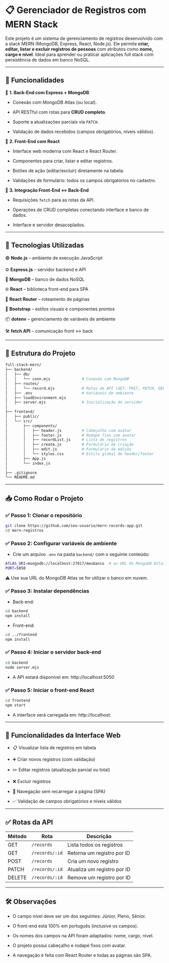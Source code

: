# 📋 Gerenciador de Registros com MERN Stack

Este projeto é um sistema de gerenciamento de registros desenvolvido com a stack MERN (MongoDB, Express, React, Node.js). Ele permite **criar, editar, listar e excluir registros de pessoas** com atributos como **nome, cargo e nível**. Ideal para aprender ou praticar aplicações full stack com persistência de dados em banco NoSQL.

---

## 🚀 Funcionalidades

🔹 **1. Back-End com Express + MongoDB**

- Conexão com MongoDB Atlas (ou local).

- API RESTful com rotas para **CRUD completo**.

- Suporte a atualizações parciais via `PATCH`.

- Validação de dados recebidos (campos obrigatórios, níveis válidos).

🔹 **2. Front-End com React**

- Interface web moderna com React e React Router.

- Componentes para criar, listar e editar registros.

- Botões de ação (editar/excluir) diretamente na tabela.

- Validações de formulário: todos os campos obrigatórios no cadastro.

🔹 **3. Integração Front-End ↔ Back-End**

- Requisições `fetch` para as rotas da API.

- Operações de CRUD completas conectando interface e banco de dados.

- Interface e servidor desacoplados.

---

## 🧰 Tecnologias Utilizadas

🟢 **Node.js** – ambiente de execução JavaScript

⚙️ **Express.js** – servidor backend e API

🍃 **MongoDB** – banco de dados NoSQL

🌐 **React** – biblioteca front-end para SPA

🧭 **React Router** – roteamento de páginas

🎨 **Bootstrap** – estilos visuais e componentes prontos

📦 **dotenv** – gerenciamento de variáveis de ambiente

🛠️ **fetch API** – comunicação front ↔ back

---

## 📁 Estrutura do Projeto

```bash
full-stack-mern/
├── backend/
│   ├── db/
│   │   └── conn.mjs              # Conexão com MongoDB
│   ├── routes/
│   │   └── record.mjs            # Rotas da API (GET, POST, PATCH, DELETE)
│   ├── .env                      # Variáveis de ambiente
│   ├── loadEnvironment.mjs
│   ├── server.mjs                # Inicialização do servidor
│
├── frontend/
│   ├── public/
│   └── src/
│       ├── components/
│       │   ├── header.js         # Cabeçalho com avatar
│       │   ├── footer.js         # Rodapé fixo com avatar
│       │   ├── recordList.js     # Lista de registros
│       │   ├── create.js         # Formulário de criação
│       │   ├── edit.js           # Formulário de edição
│       │   └── styles.css        # Estilo global de header/footer
│       ├── App.js
│       └── index.js
│
├── .gitignore
└── README.md
```

---

## 📥 Como Rodar o Projeto

### ✅ Passo 1: Clonar o repositório

```bash
git clone https://github.com/seu-usuario/mern-records-app.git
cd mern-registros
```

### ✅ Passo 2: Configurar variáveis de ambiente

- Crie um arquivo `.env` na pasta `backend/` com o seguinte conteúdo:

```bash
ATLAS_URI=mongodb://localhost:27017/meubanco  # ou URL do MongoDB Atlas
PORT=5050
```
⚠️ Use sua URL do MongoDB Atlas se for utilizar o banco em nuvem.

### ✅ Passo 3: Instalar dependências

- Back-end:
```bash
cd backend
npm install
```

- Front-end:
```bash
cd ../frontend
npm install
```

### ✅ Passo 4: Iniciar o servidor back-end

```bash
cd backend
node server.mjs
```

- A API estará disponível em: http://localhost:5050

### ✅ Passo 5: Iniciar o front-end React

```bash
cd frontend
npm start
```

- A interface será carregada em: http://localhost:

---

## 🧪 Funcionalidades da Interface Web

- 📋 Visualizar lista de registros em tabela

- ➕ Criar novos registros (com validação)

- ✏️ Editar registros (atualização parcial ou total)

- ❌ Excluir registros

- 🔄 Navegação sem recarregar a página (SPA)

- ✅ Validação de campos obrigatórios e níveis válidos

---

## ✅ Rotas da API

| Método | Rota          | Descrição                   |
|--------|---------------|-----------------------------|
| GET    | `/records`     | Lista todos os registros    |
| GET    | `/records/:id` | Retorna um registro por ID  |
| POST   | `/records`     | Cria um novo registro       |
| PATCH  | `/records/:id` | Atualiza um registro por ID |
| DELETE | `/records/:id` | Remove um registro por ID   |

---

## 🛠️ Observações

- O campo nível deve ser um dos seguintes: Júnior, Pleno, Sênior.

- O front-end está 100% em português (inclusive os campos).

- Os nomes dos campos na API foram adaptados: nome, cargo, nivel.

- O projeto possui cabeçalho e rodapé fixos com avatar.

- A navegação é feita com React Router e todas as páginas são SPA.